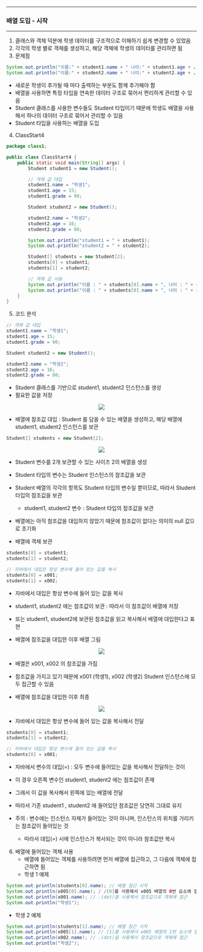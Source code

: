 -----
### 배열 도입 - 시작
-----
1. 클래스와 객체 덕분에 학생 데이터를 구조적으로 이해하기 쉽게 변경할 수 있었음
2. 각각의 학생 별로 객체를 생성하고, 해당 객체에 학생의 데이터를 관리하면 됨
3. 문제점
```java
System.out.println("이름:" + student1.name + " 나이:" + student1.age + ...);
System.out.println("이름:" + student2.name + " 나이:" + student2.age + ...);
```
   - 새로운 학생이 추가될 때 마다 출력하는 부분도 함께 추가해야 함
   - 배열을 사용하면 특정 타입을 연속한 데이터 구조로 묶어서 편리하게 관리할 수 있음
   - Student 클래스를 사용한 변수들도 Student 타입이기 때문에 학생도 배열을 사용해서 하나의 데이터 구조로 묶어서 관리할 수 있음
   - Student 타입을 사용하는 배열을 도입

4. ClassStart4
```java
package class1;

public class ClassStart4 {
    public static void main(String[] args) {
        Student student1 = new Student();

        // 객체 값 대입
        student1.name = "학생1";
        student1.age = 15;
        student1.grade = 90;

        Student student2 = new Student();

        student2.name = "학생2";
        student2.age = 16;
        student2.grade = 80;

        System.out.println("student1 = " + student1);
        System.out.println("student2 = " + student2);

        Student[] students = new Student[2];
        students[0] = student1;
        students[1] = student2;

        // 객체 값 사용
        System.out.println("이름 : " + students[0].name + ", 나이 : " + students[0].age + ", 성적 : " + students[0].grade);
        System.out.println("이름 : " + students[0].name + ", 나이 : " + students[0].age + ", 성적 : " + students[0].grade);
    }
}
```
5. 코드 분석
```java
// 객체 값 대입
student1.name = "학생1";
student1.age = 15;
student1.grade = 90;

Student student2 = new Student();

student2.name = "학생2";
student2.age = 16;
student2.grade = 80;
```
  - Student 클래스를 기반으로 student1, student2 인스턴스를 생성
  - 필요한 값을 저장
<div align="center">
<img src="https://github.com/user-attachments/assets/f3b4f1fe-a424-4706-9e27-453e6a50a317">
</div>

   - 배열에 참조값 대입 : Student 를 담을 수 있는 배열을 생성하고, 해당 배열에 student1, student2 인스턴스를 보관
```java
Student[] students = new Student[2];
```
<div align="center">
<img src="https://github.com/user-attachments/assets/47a4d70f-7656-4106-9c84-92612002faf8">
</div>

  - Student 변수를 2개 보관할 수 있는 사이즈 2의 배열을 생성
  - Student 타입의 변수는 Student 인스턴스의 참조값을 보관
  - Student 배열의 각각의 항목도 Student 타입의 변수일 뿐이므로, 따라서 Student 타입의 참조값을 보관
    + student1, student2 변수 : Student 타입의 참조값을 보관
  - 배열에는 아직 참조값을 대입하지 않았기 때문에 참조값이 없다는 의미의 null 값으로 초기화

  - 배열에 객체 보관
```java
students[0] = student1;
students[1] = student2;

// 자바에서 대입은 항상 변수에 들어 있는 값을 복사
students[0] = x001;
students[1] = x002;
```
   - 자바에서 대입은 항상 변수에 들어 있는 값을 복사
   - student1, student2 에는 참조값이 보관 : 따라서 이 참조값이 배열에 저장
   - 또는 student1, student2에 보관된 참조값을 읽고 복사해서 배열에 대입한다고 표현

   - 배열에 참조값을 대입한 이후 배열 그림
<div align="center">
<img src="https://github.com/user-attachments/assets/18a4acd0-e7f8-4a51-96b6-4110eb1866b7">
</div>

   - 배열은 x001, x002 의 참조값을 가짐
   - 참조값을 가지고 있기 때문에 x001 (학생1), x002 (학생2) Student 인스턴스에 모두 접근할 수 있음

   - 배열에 참조값을 대입한 이후 최종
<div align="center">
<img src="https://github.com/user-attachments/assets/9545100d-1af7-484f-b9a6-9a25c99e866c">
</div>

   - 자바에서 대입은 항상 변수에 들어 있는 값을 복사해서 전달
```java
students[0] = student1;
students[1] = student2;

// 자바에서 대입은 항상 변수에 들어 있는 값을 복사
students[0] = x001;
```

   - 자바에서 변수의 대입(=) : 모두 변수에 들어있는 값을 복사해서 전달하는 것이
   - 이 경우 오른쪽 변수인 student1, student2 에는 참조값이 존재
   - 그래서 이 값을 복사해서 왼쪽에 있는 배열에 전달
   - 따라서 기존 student1 , student2 에 들어있던 참조값은 당연히 그대로 유지

   - 주의 : 변수에는 인스턴스 자체가 들어있는 것이 아니며, 인스턴스의 위치를 가리키는 참조값이 들어있는 것
     + 따라서 대입(=) 시에 인스턴스가 복사되는 것이 아니라 참조값만 복사

6. 배열에 들어있는 객체 사용
   - 배열에 들어있는 객체를 사용하려면 먼저 배열에 접근하고, 그 다음에 객체에 접근하면 됨
   - 학생 1 예제
```java
System.out.println(students[0].name); // 배열 접근 시작
System.out.println(x005[0].name); / /[0]를 사용해서 x005 배열의 0번 요소에 접근
System.out.println(x001.name); // .(dot)을 사용해서 참조값으로 객체에 접근
System.out.println("학생1");
```
   - 학생 2 예제
```java
System.out.println(students[1].name); // 배열 접근 시작
System.out.println(x005[1].name); // [1]를 사용해서 x005 배열의 1번 요소에 접근
System.out.println(x002.name); // .(dot)을 사용해서 참조값으로 객체에 접근
System.out.println("학생2");
```
